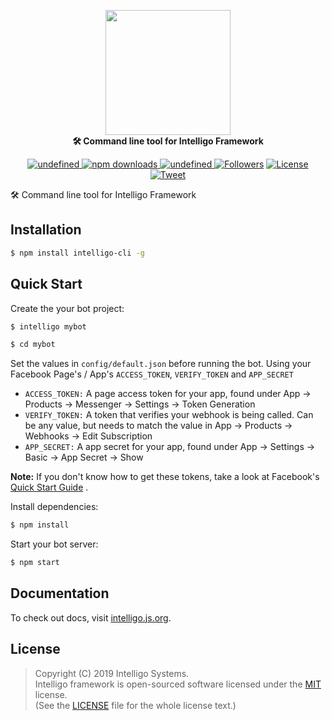 <p align="center">
	<img src="https://raw.githubusercontent.com/intelligo-systems/intelligo/master/.github/intelligo-logo.png" width="200"/>
<br>
	<b>🛠️ Command line tool for Intelligo Framework</b>
</p>
<p align="center">
    <a href="https://ci.appveyor.com/project/tortuvshin/intelligo-cli">
        <img alt="undefined" src="https://ci.appveyor.com/api/projects/status/eue1p0li7vf7hqt9?svg=true">
    </a>
   <a href="https://www.npmjs.com/package/intelligo-cli">
      <img alt="npm downloads" src="https://img.shields.io/npm/dt/intelligo-cli.svg?style=flat-square">
    </a>
    <a href="https://www.npmjs.com/package/intelligo-cli">
        <img alt="undefined" src="https://img.shields.io/npm/v/intelligo-cli.svg?style=flat-square">
        </a>
    <a href="https://github.com/tortuvshin/">
        <img src="https://img.shields.io/github/followers/tortuvshin.svg?style=social&label=Follow"
            alt="Followers"></a>
    <a href="https://github.com/intelligo-systems/intelligo-cli/blob/master/LICENSE">
            <img alt="License" src="https://img.shields.io/github/license/intelligo-systems/intelligo-cli.svg?colorB=blue&style=flat-square">
           </a>
      <a href="https://twitter.com/intent/tweet?text=Wow:&url=https://github.com/intelligo-systems/intelligo">
     <img alt="Tweet" src="https://img.shields.io/twitter/url/http/shields.io.svg?style=social">
     </a>

</p>

🛠️ Command line tool for Intelligo Framework

## Installation


```bash
$ npm install intelligo-cli -g 
```

## Quick Start

Create the your bot project:

```bash
$ intelligo mybot
```
```bash
$ cd mybot
```

Set the values in `config/default.json` before running the bot. Using your Facebook Page's / App's `ACCESS_TOKEN`, `VERIFY_TOKEN` and `APP_SECRET`

- `ACCESS_TOKEN:` A page access token for your app, found under App -> Products -> Messenger -> Settings -> Token Generation
- `VERIFY_TOKEN:` A token that verifies your webhook is being called. Can be any value, but needs to match the value in App -> Products -> Webhooks -> Edit Subscription
- `APP_SECRET:` A app secret for your app, found under App -> Settings -> Basic -> App Secret -> Show

**Note:** If you don't know how to get these tokens, take a look at Facebook's [Quick Start Guide](https://developers.facebook.com/docs/messenger-platform/guides/quick-start) .

Install dependencies:

```bash
$ npm install
```

Start your bot server:

```bash
$ npm start
```

## Documentation

To check out docs, visit [intelligo.js.org](https://intelligo.js.org).

## License

> Copyright (C) 2019 Intelligo Systems.  
> Intelligo framework is open-sourced software licensed under the [MIT](https://opensource.org/licenses/MIT) license.  
> (See the [LICENSE](https://github.com/intelligo-systems/intelligo-cli/blob/master/LICENSE) file for the whole license text.)

